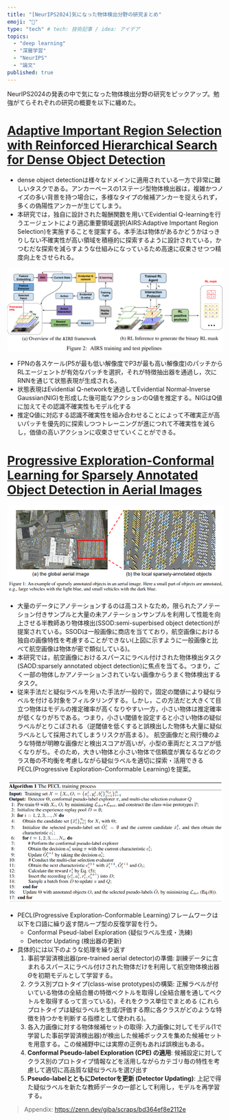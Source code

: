 ```yaml
---
title: "[NeurIPS2024]気になった物体検出分野の研究まとめ"
emoji: "🙆"
type: "tech" # tech: 技術記事 / idea: アイデア
topics: 
  - "deep learning"
  - "深層学習"
  - "NeurIPS"
  - "論文"
published: true
---
```


NeurIPS2024の発表の中で気になった物体検出分野の研究をピックアップ。勉強がてらそれぞれの研究の概要を以下に纏めた。

# [Adaptive Important Region Selection with Reinforced Hierarchical Search for Dense Object Detection](https://neurips.cc/virtual/2024/poster/94227)
- dense object detectionは様々なドメインに適用されている一方で非常に難しいタスクである。アンカーベースの1ステージ型物体検出器は，複雑かつノイズの多い背景を持つ場合に，多様なタイプの候補アンカーを捉えられず，多くの偽陽性アンカーが生じてしまう。
- 本研究では，独自に設計された報酬関数を用いてEvidential Q-learningを行うエージェントにより適応重要領域選択(AIRS:Adaptive Important Region Selection)を実施することを提案する。本手法は物体があるかどうかはっきりしない不確実性が高い領域を積極的に探索するように設計されている，かつむだな探索を減らすような仕組みになっているため高速に収束させつつ精度向上をさせられる。

![](/images/neurips2024-detection/image.png)

- FPNの各スケール(P5が最も低い解像度でP3が最も高い解像度)のパッチからRLエージェントが有効なパッチを選択，それが特徴抽出器を通過し，次にRNNを通じて状態表現が生成される。
- 状態表現はEvidential Q-networkを通過してEvidential Normal-Inverse Gaussian(NIG)を形成した後可能なアクションのQ値を推定する。NIGはQ値に加えてその認識不確実性もモデル化する
- 推定Q値に対応する認識不確実性を組み合わせることによって不確実正が高いパッチを優先的に探索しつつトレーニングが進につれて不確実性を減らし，価値の高いアクションに収束させていくことができる。

# [Progressive Exploration-Conformal Learning for Sparsely Annotated Object Detection in Aerial Images](https://neurips.cc/virtual/2024/poster/95684)

![](/images/neurips2024-detection/image-01.png)

- 大量のデータにアノテーションするのは高コストなため，限られたアノテーション付きサンプルと大量の未アノテーションサンプルを利用して性能を向上させる半教師あり物体検出(SSOD:semi-superbised object detection)が提案されている。SSODは一般画像に商店を当てており，航空画像における独自の画像特性を考慮することができない(上図に示すように一般画像と比べて航空画像は物体が密で類似している)。
- 本研究では，航空画像におけるスパースにラベル付けされた物体検出タスク(SAOD:sparsely annotated object detection)に焦点を当てる。つまり，ごく一部の物体しかアノテーションされていない画像からうまく物体検出するタスク。
- 従来手法だと疑似ラベルを用いた手法が一般的で，固定の閾値により疑似ラベルを付ける対象をフィルタリングする。しかし，この方法だと大きくて目立つ物体はモデルの推定確率が高くなりやすい一方，小さい物体は推定確率が低くなりがちである。つまり，小さい閾値を設定すると小さい物体の疑似ラベルがとりこぼされる（逆閾値を低くすると誤検出した物体も大量に疑似ラベルとして採用されてしまうリスクが高まる）。
航空画像だと飛行機のような特徴が明瞭な画像だと検出スコアが高いが，小型の車両だとスコアが低くなりがち。そのため，大きい物体と小さい物体で信頼度が異なるなどのクラス毎の不均衡を考慮しながら疑似ラベルを適切に探索・活用できるPECL(Progressive Exploration-Conformable Learning)を提案。

![](/images/neurips2024-detection/image-1.png)
- PECL(Progressive Exploration-Conformable Learning)フレームワークは以下を口語に繰り返す閉ループ型の反復学習を行う。
  - Conformal Pseud-label Exploration (疑似ラベル生成・洗練)
  - Detector Updating (検出器の更新)
- 具体的には以下のような処理を繰り返す
  1. 事前学習済検出器(pre-trained aerial detector)の準備: 訓練データに含まれるスパースにラベル付けされた物体だけを利用して航空物体検出器$\Theta$を初期モデルとして学習する。
  2. クラス別プロトタイプ(class-wise prototypes)の構築: 正解ラベルが付いている物体の全結合層の特徴ベクトルを取得し(全結合層を通してベクトルを取得するって言っている)，それをクラス単位でまとめる (これらプロトタイプは疑似ラベルを生成/評価する際に各クラスがどのような特徴を持つかを判断する指標として使われる)。
  3. 各入力画像に対する物体候補セットの取得: 入力画像に対してモデル(1で学習した事前学習済検出器)が検出した候補ボックスを集めた候補セットを用意する。この候補野中には実際の正例もあれば誤検出もある。
  4. **Conformal Pseudo-label Exploration (CPE) の適用**: 候補設定に対してクラス別のプロトタイプ情報などを活用しながらカテゴリ毎の特性を考慮して適切に高品質な疑似ラベルを選び出す
  5. **Pseudo-labelとともにDetectorを更新 (Detector Updating)**: 上記で得た疑似ラベルを新たな教師データの一部として利用し，モデルを再学習する。



>Appendix:
>https://zenn.dev/giba/scraps/bd364ef8e2112e